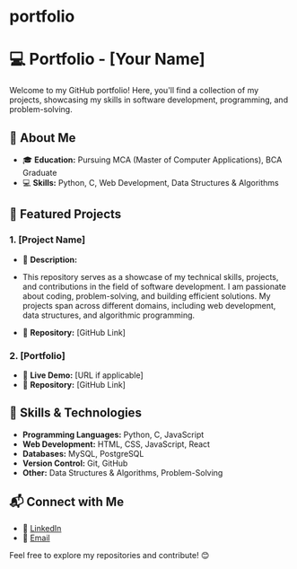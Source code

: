 # portfolio
# 💻 Portfolio - [Your Name]

Welcome to my GitHub portfolio! Here, you'll find a collection of my projects, showcasing my skills in software development, programming, and problem-solving.

## 🔹 About Me

- 🎓 **Education:** Pursuing MCA (Master of Computer Applications), BCA Graduate
- 💻 **Skills:** Python, C, Web Development, Data Structures & Algorithms


## 📌 Featured Projects

### 1. [Project Name]
   - 🔹 **Description:**
   - This repository serves as a showcase of my technical skills, projects, and contributions in the field of software development. I am passionate about coding, problem-solving, and building efficient solutions. My projects span across different domains, including web development, data structures, and algorithmic programming.
   
   - 📂 **Repository:** [GitHub Link]

### 2. [Portfolio]

   - 🔗 **Live Demo:** [URL if applicable]
   - 📂 **Repository:** [GitHub Link]

## 🚀 Skills & Technologies

- **Programming Languages:** Python, C, JavaScript
- **Web Development:** HTML, CSS, JavaScript, React
- **Databases:** MySQL, PostgreSQL
- **Version Control:** Git, GitHub
- **Other:** Data Structures & Algorithms, Problem-Solving


## 📬 Connect with Me

- 💼 [LinkedIn](https://www.linkedin.com/in/atul-singh-b21023307/)
- 📧 [Email](singhatul.1501@gmaill.com)

Feel free to explore my repositories and contribute! 😊

